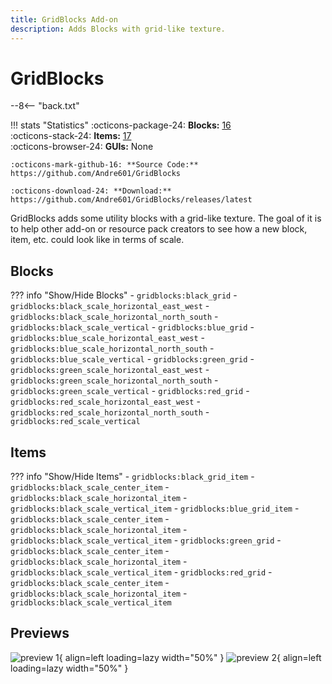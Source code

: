 ```yaml
---
title: GridBlocks Add-on
description: Adds Blocks with grid-like texture.
---
```


# GridBlocks

--8<-- "back.txt"

!!! stats "Statistics"
    :octicons-package-24: **Blocks:** [16](#blocks)  
    :octicons-stack-24: **Items:** [17](#items)  
    :octicons-browser-24: **GUIs:** None
    
    :octicons-mark-github-16: **Source Code:** https://github.com/Andre601/GridBlocks
    
    :octicons-download-24: **Download:** https://github.com/Andre601/GridBlocks/releases/latest

GridBlocks adds some utility blocks with a grid-like texture. The goal of it is to help other add-on or resource pack creators to see how a new block, item, etc. could look like in terms of scale.

## Blocks

??? info "Show/Hide Blocks"
    - `gridblocks:black_grid`
    - `gridblocks:black_scale_horizontal_east_west`
    - `gridblocks:black_scale_horizontal_north_south`
    - `gridblocks:black_scale_vertical`
    - `gridblocks:blue_grid`
    - `gridblocks:blue_scale_horizontal_east_west`
    - `gridblocks:blue_scale_horizontal_north_south`
    - `gridblocks:blue_scale_vertical`
    - `gridblocks:green_grid`
    - `gridblocks:green_scale_horizontal_east_west`
    - `gridblocks:green_scale_horizontal_north_south`
    - `gridblocks:green_scale_vertical`
    - `gridblocks:red_grid`
    - `gridblocks:red_scale_horizontal_east_west`
    - `gridblocks:red_scale_horizontal_north_south`
    - `gridblocks:red_scale_vertical`

## Items

??? info "Show/Hide Items"
    - `gridblocks:black_grid_item`
    - `gridblocks:black_scale_center_item`
    - `gridblocks:black_scale_horizontal_item`
    - `gridblocks:black_scale_vertical_item`
    - `gridblocks:blue_grid_item`
    - `gridblocks:black_scale_center_item`
    - `gridblocks:black_scale_horizontal_item`
    - `gridblocks:black_scale_vertical_item`
    - `gridblocks:green_grid`
    - `gridblocks:black_scale_center_item`
    - `gridblocks:black_scale_horizontal_item`
    - `gridblocks:black_scale_vertical_item`
    - `gridblocks:red_grid`
    - `gridblocks:black_scale_center_item`
    - `gridblocks:black_scale_horizontal_item`
    - `gridblocks:black_scale_vertical_item`

## Previews

![preview 1](../assets/images/gridblocks/preview_1.png){ align=left loading=lazy width="50%" }
![preview 2](../assets/images/gridblocks/preview_2.png){ align=left loading=lazy width="50%" }
